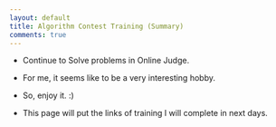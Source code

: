 ```yaml
---
layout: default
title: Algorithm Contest Training (Summary)
comments: true
---
```


* Continue to Solve problems in Online Judge.
* For me, it seems like to be a very interesting hobby.
* So, enjoy it. :)

* This page will put the links of training I will complete in next days.

